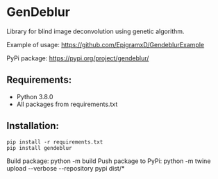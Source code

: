 # GenDeblur
Library for blind image deconvolution using genetic algorithm.

Example of usage: https://github.com/EpigramxD/GendeblurExample

PyPi package: https://pypi.org/project/gendeblur/

## Requirements:
- Python 3.8.0
- All packages from requirements.txt

## Installation:
```
pip install -r requirements.txt
pip install gendeblur
```

Build package: python -m build
Push package to PyPi: python -m twine upload --verbose --repository pypi dist/*
